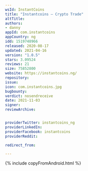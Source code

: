 ```yaml
---
wsId: InstantCoins
title: "Instantcoins – Crypto Trade"
altTitle: 
authors:
- danny
appId: com.instantcoins
appCountry: ng
idd: 1519748966
released: 2020-08-17
updated: 2021-04-16
version: "1.0.5"
stars: 3.09524
reviews: 21
size: 75852800
website: https://instantcoins.ng/
repository: 
issue: 
icon: com.instantcoins.jpg
bugbounty: 
verdict: nosendreceive
date: 2021-11-03
signer: 
reviewArchive:


providerTwitter: instantcoins_ng
providerLinkedIn: 
providerFacebook: instantcoins
providerReddit: 

redirect_from:

---
```

{% include copyFromAndroid.html %}

